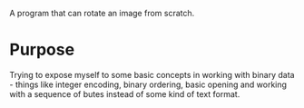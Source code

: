 A program that can rotate an image from scratch.

# Purpose

Trying to expose myself to some basic concepts in working with binary data - things like integer encoding, binary ordering, basic opening and working with a sequence of butes instead of some kind of text format.
